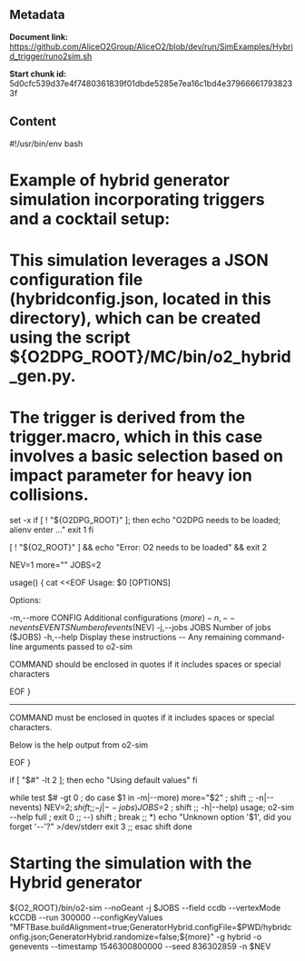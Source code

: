 ## Metadata

**Document link:** https://github.com/AliceO2Group/AliceO2/blob/dev/run/SimExamples/Hybrid_trigger/runo2sim.sh

**Start chunk id:** 5d0cfc539d37e4f7480361839f01dbde5285e7ea16c1bd4e379666617938233f

## Content

#!/usr/bin/env bash
#
# Example of hybrid generator simulation incorporating triggers and a cocktail setup:
# This simulation leverages a JSON configuration file (hybridconfig.json, located in this directory), which can be created using the script ${O2DPG_ROOT}/MC/bin/o2_hybrid_gen.py.
# The trigger is derived from the trigger.macro, which in this case involves a basic selection based on impact parameter for heavy ion collisions.
set -x
if [ ! "${O2DPG_ROOT}" ]; then
    echo "O2DPG needs to be loaded; alienv enter ..."
    exit 1
fi

[ ! "${O2_ROOT}" ] && echo "Error: O2 needs to be loaded" && exit 2

NEV=1
more=""
JOBS=2

usage()
{
    cat <<EOF
Usage: $0 [OPTIONS]

Options:

  -m,--more    CONFIG      Additional configurations ($more)
  -n,--nevents EVENTS      Number of events ($NEV)
  -j,--jobs    JOBS        Number of jobs ($JOBS)
  -h,--help                Display these instructions
  --                       Any remaining command-line arguments passed to o2-sim

COMMAND should be enclosed in quotes if it includes spaces or special
characters

EOF
}

---

COMMAND must be enclosed in quotes if it includes spaces or special characters.

Below is the help output from o2-sim

EOF
}

if [ "$#" -lt 2 ]; then
    echo "Using default values"
fi

while test $# -gt 0 ; do
    case $1 in
        -m|--more)    more="$2" ; shift ;;
        -n|--nevents) NEV=$2 ; shift ;;
        -j|--jobs)    JOBS=$2 ; shift ;;
        -h|--help) usage; o2-sim --help full ; exit 0 ;;
        --)           shift ; break ;;
        *) echo "Unknown option '$1', did you forget '--'?" >/dev/stderr
           exit 3
           ;;
    esac
    shift
done

# Starting the simulation with the Hybrid generator
${O2_ROOT}/bin/o2-sim --noGeant -j $JOBS --field ccdb --vertexMode kCCDB --run 300000 --configKeyValues "MFTBase.buildAlignment=true;GeneratorHybrid.configFile=$PWD/hybridconfig.json;GeneratorHybrid.randomize=false;${more}" -g hybrid -o genevents --timestamp 1546300800000 --seed 836302859 -n $NEV